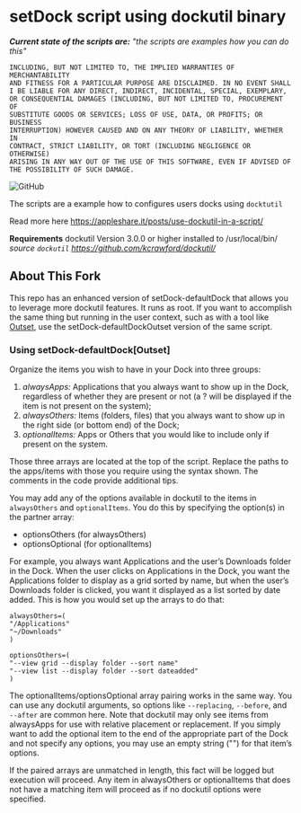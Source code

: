 # setDock script using dockutil binary

_**Current state of the scripts are:** "the scripts are examples how you can do this"_

```THE SCRIPTS ARE PROVIDED "AS IS" AND ANY EXPRESS OR IMPLIED WARRANTIES, 
INCLUDING, BUT NOT LIMITED TO, THE IMPLIED WARRANTIES OF MERCHANTABILITY 
AND FITNESS FOR A PARTICULAR PURPOSE ARE DISCLAIMED. IN NO EVENT SHALL 
I BE LIABLE FOR ANY DIRECT, INDIRECT, INCIDENTAL, SPECIAL, EXEMPLARY, 
OR CONSEQUENTIAL DAMAGES (INCLUDING, BUT NOT LIMITED TO, PROCUREMENT OF 
SUBSTITUTE GOODS OR SERVICES; LOSS OF USE, DATA, OR PROFITS; OR BUSINESS 
INTERRUPTION) HOWEVER CAUSED AND ON ANY THEORY OF LIABILITY, WHETHER IN 
CONTRACT, STRICT LIABILITY, OR TORT (INCLUDING NEGLIGENCE OR OTHERWISE) 
ARISING IN ANY WAY OUT OF THE USE OF THIS SOFTWARE, EVEN IF ADVISED OF 
THE POSSIBILITY OF SUCH DAMAGE.
```
![GitHub](https://img.shields.io/github/license/mvdbent/MSP-example-Scripts)

The scripts are a example how to configures users docks using `docktutil`

Read more here https://appleshare.it/posts/use-dockutil-in-a-script/

**Requirements**
dockutil Version 3.0.0 or higher installed to /usr/local/bin/
_source `dockutil` https://github.com/kcrawford/dockutil/_

## About This Fork
This repo has an enhanced version of setDock-defaultDock that allows you to leverage more dockutil features. It runs as root. If you want to accomplish the same thing but running in the user context, such as with a tool like [Outset](https://github.com/chilcote/outset), use the setDock-defaultDockOutset version of the same script.

### Using setDock-defaultDock[Outset]
Organize the items you wish to have in your Dock into three groups:
1. _alwaysApps:_ Applications that you always want to show up in the Dock, regardless of whether they are present or not (a ? will be displayed if the item is not present on the system);
2. _alwaysOthers:_ Items (folders, files) that you always want to show up in the right side (or bottom end) of the Dock;
3. _optionalItems:_ Apps or Others that you would like to include only if present on the system.

Those three arrays are located at the top of the script. Replace the paths to the apps/items with those you require using the syntax shown. The comments in the code provide additional tips.

You may add any of the options available in dockutil to the items in `alwaysOthers` and `optionalItems`. You do this by specifying the option(s) in the partner array:
- optionsOthers (for alwaysOthers)
- optionsOptional (for optionalItems)

For example, you always want Applications and the user’s Downloads folder in the Dock. When the user clicks on Applications in the Dock, you want the Applications folder to display as a grid sorted by name, but when the user’s Downloads folder is clicked, you want it displayed as a list sorted by date added. This is how you would set up the arrays to do that:
```
alwaysOthers=(
"/Applications"
"~/Downloads"
)

optionsOthers=(
"--view grid --display folder --sort name"
"--view list --display folder --sort dateadded"
)
```

The optionalItems/optionsOptional array pairing works in the same way. You can use any dockutil arguments, so options like `--replacing`, `--before`, and `--after` are common here. Note that dockutil may only see items from alwaysApps for use with relative placement or replacement. If you simply want to add the optional item to the end of the appropriate part of the Dock and not specify any options, you may use an empty string ("") for that item’s options.

If the paired arrays are unmatched in length, this fact will be logged but execution will proceed. Any item in alwaysOthers or optionalItems that does not have a matching item will proceed as if no dockutil options were specified.